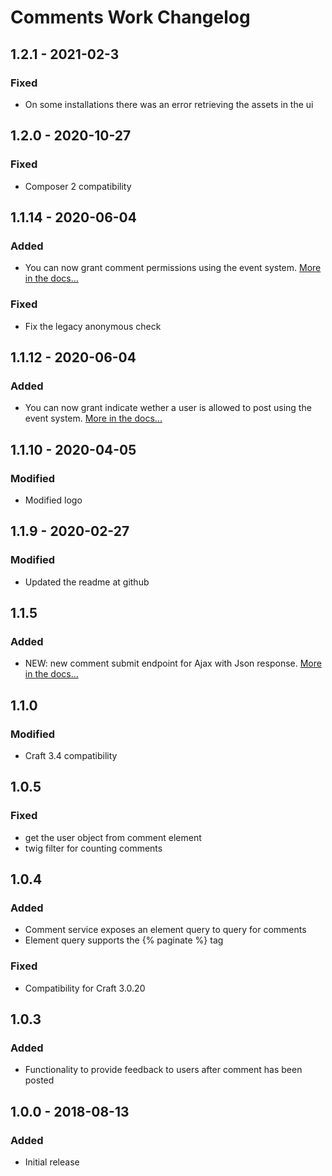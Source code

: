 # Comments Work Changelog

## 1.2.1 - 2021-02-3
### Fixed
- On some installations there was an error retrieving the assets in the ui

## 1.2.0 - 2020-10-27
### Fixed
- Composer 2 compatibility

## 1.1.14 - 2020-06-04
### Added
- You can now grant comment permissions using the event system. [More in the docs...](https://io.24hoursmedia.com/comments-work/events)
### Fixed
- Fix the legacy anonymous check


## 1.1.12 - 2020-06-04
### Added
- You can now grant indicate wether a user is allowed to post using the event system. [More in the docs...](https://io.24hoursmedia.com/comments-work/events)

## 1.1.10 - 2020-04-05
### Modified
- Modified logo

## 1.1.9 - 2020-02-27
### Modified
- Updated the readme at github

## 1.1.5

### Added
- NEW: new comment submit endpoint for Ajax with Json response. [More in the docs...](https://io.24hoursmedia.com/comments-work/ajax-comments)

## 1.1.0

### Modified
- Craft 3.4 compatibility

## 1.0.5
### Fixed
- get the user object from comment element
- twig filter for counting comments

## 1.0.4
### Added
- Comment service exposes an element query to query for comments
- Element query supports the {% paginate %} tag

### Fixed
- Compatibility for Craft 3.0.20

## 1.0.3
### Added
- Functionality to provide feedback to users after comment has been posted

## 1.0.0 - 2018-08-13
### Added
- Initial release
